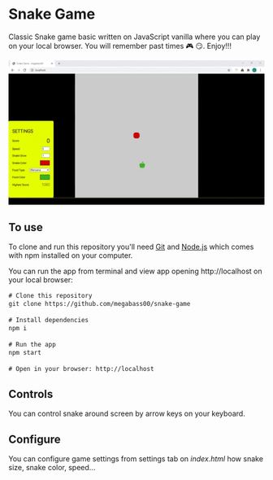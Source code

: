 # Snake Game
Classic Snake game basic written on JavaScript vanilla where you can play on your local browser. You will remember past times :video_game: :smirk:. Enjoy!!!

![Snake Game](https://github.com/megabass00/snake-game/blob/master/snapshot.gif?raw=true)

## To use
To clone and run this repository you'll need [Git](https://git-scm.com/) and [Node.js](https://nodejs.org/en/download/) which comes with npm installed on your computer.

You can run the app from terminal and view app opening http://localhost on your local browser:

````
# Clone this repository
git clone https://github.com/megabass00/snake-game

# Install dependencies
npm i

# Run the app
npm start

# Open in your browser: http://localhost
````

## Controls
You can control snake around screen by arrow keys on your keyboard.
## Configure
You can configure game settings from settings tab on *index.html* how snake size, snake color, speed...